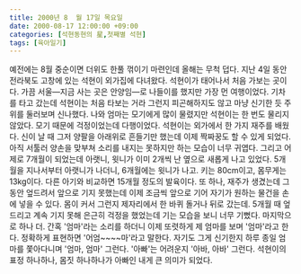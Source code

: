 ```yaml
---
title: 2000년 8	월 17일 목요일
date: 2000-08-17 12:00:00 +09:00
categories: [석현동현의 星,첫째별 석현]
tags: [육아일기]
---
```


예전에는 8월 중순이면 더위도 한풀 꺾이기 마련인데 올해는 무척 덥다. 지난 4일 동안 전라북도 고창에 있는 석현이 외가집에 다녀왔다. 석현이가 태어나서 처음 가보는 곳이다. 가끔 서울—지금 사는 곳은 안양임—로 나들이를 했지만 가장 먼 여행이었다.
기차를 타고 갔는데 석현이는 처음 타보는 거라 그런지 피곤해하지도 않고 마냥 신기한 듯 주위를 둘러보며 신나했다. 나와 엄마는 모기에게 많이 물렸지만 석현이는 한 번도 물리지 않았다. 모기 때문에 걱정이었는데 다행이었다.
석현이는 외가에서 한 가지 재주를 배웠다. 신이 날 때 그저 양팔을 아래위로 흔들기만 했는데 이제 짝짜꿍도 할 수 있게 되었다. 아직 서툴러 양손을 맞부쳐 소리를 내지는 못하지만 하는 모습이 너무 귀엽다.
그리고 어제로 7개월이 되었는데 아랫니, 윗니가 이미 2개씩 난 옆으로 새롭게 나고 있었다. 5개월을 지나서부터 아랫니가 나더니, 6개월에는 윗니가 나고. 키는 80cm이고, 몸무게는 13kg이다. 다른 아기와 비교하면 15개월 정도의 발육이다.
또 하나, 재주가 생겼는데 그동안 엎드려서 앞으로 기지 못했는데 이제 조금씩 앞으로 기어 자기가 원하는 물건을 손에 넣을 수 있다. 몸이 커서 그런지 제자리에서 한 바퀴 돌거나 뒤로 갔는데. 5개월 때 엎드리고 계속 기지 못해 은근히 걱정을 했었는데 기는 모습을 보니 너무 기뻤다.
마지막으로 하나 더. 간혹 '엄마'라는 소리를 하더니 이제 또렷하게 제 엄마를 보며 '엄마'라고 한다. 정확하게 표현하면 '어엄~~~~마'라고 말한다. 자기도 그게 신기한지 하루 종일 엄마를 쫓아다니며 '엄마, 엄마' 그런다. '아빠'는 어려운지 '아바, 아바' 그런다.
석현이의 표정 하나하나, 몸짓 하나하나가 아빠인 내게 큰 의미가 되었다.
